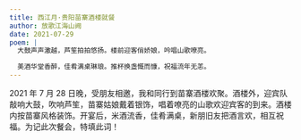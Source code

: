 ```yaml
---
title: 西江月·贵阳苗寨酒楼就餐
author: 放歌江海山阙
date: 2021-07-29
poem: |
  大鼓声声激越，芦笙拍拍悠扬。楼前迎客俏娇娘，吟唱山歌嘹亮。

  美酒华堂香醉，佳肴满桌琳琅。推杯换盏慨而慷，祝福流年无恙。
---
```


2021 年 7 月 28 日晚，受朋友相邀，我和同行到苗寨酒楼欢聚。酒楼外，迎宾队敲响大鼓，吹响芦笙，苗寨姑娘戴着银饰，唱着嘹亮的山歌欢迎宾客的到来。酒楼内按苗寨风格装饰。开宴后，米酒流香，佳肴满桌，新朋旧友把酒言欢，相互祝福。为记此次餐会，特填此词！
